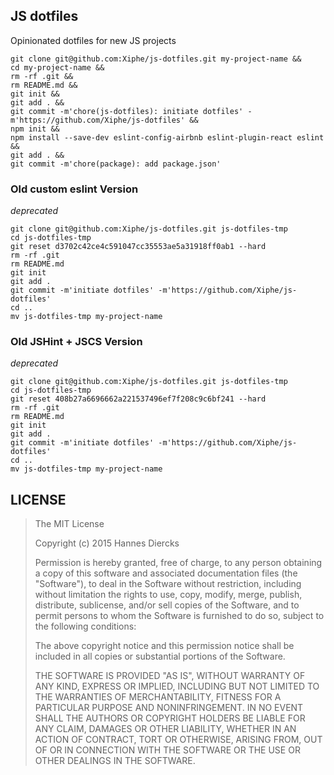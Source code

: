 JS dotfiles
-----------

Opinionated dotfiles for new JS projects

```
git clone git@github.com:Xiphe/js-dotfiles.git my-project-name &&
cd my-project-name &&
rm -rf .git &&
rm README.md &&
git init &&
git add . &&
git commit -m'chore(js-dotfiles): initiate dotfiles' -m'https://github.com/Xiphe/js-dotfiles' &&
npm init &&
npm install --save-dev eslint-config-airbnb eslint-plugin-react eslint &&
git add . &&
git commit -m'chore(package): add package.json'
```

### Old custom eslint Version

_deprecated_

```
git clone git@github.com:Xiphe/js-dotfiles.git js-dotfiles-tmp
cd js-dotfiles-tmp
git reset d3702c42ce4c591047cc35553ae5a31918ff0ab1 --hard
rm -rf .git
rm README.md
git init
git add .
git commit -m'initiate dotfiles' -m'https://github.com/Xiphe/js-dotfiles'
cd ..
mv js-dotfiles-tmp my-project-name
```

### Old JSHint + JSCS Version

_deprecated_

```
git clone git@github.com:Xiphe/js-dotfiles.git js-dotfiles-tmp
cd js-dotfiles-tmp
git reset 408b27a6696662a221537496ef7f208c9c6bf241 --hard
rm -rf .git
rm README.md
git init
git add .
git commit -m'initiate dotfiles' -m'https://github.com/Xiphe/js-dotfiles'
cd ..
mv js-dotfiles-tmp my-project-name
```


LICENSE
-------

> The MIT License
> 
> Copyright (c) 2015 Hannes Diercks
> 
> Permission is hereby granted, free of charge, to any person obtaining a copy
> of this software and associated documentation files (the "Software"), to deal
> in the Software without restriction, including without limitation the rights
> to use, copy, modify, merge, publish, distribute, sublicense, and/or sell
> copies of the Software, and to permit persons to whom the Software is
> furnished to do so, subject to the following conditions:
> 
> The above copyright notice and this permission notice shall be included in
> all copies or substantial portions of the Software.
> 
> THE SOFTWARE IS PROVIDED "AS IS", WITHOUT WARRANTY OF ANY KIND, EXPRESS OR
> IMPLIED, INCLUDING BUT NOT LIMITED TO THE WARRANTIES OF MERCHANTABILITY,
> FITNESS FOR A PARTICULAR PURPOSE AND NONINFRINGEMENT. IN NO EVENT SHALL THE
> AUTHORS OR COPYRIGHT HOLDERS BE LIABLE FOR ANY CLAIM, DAMAGES OR OTHER
> LIABILITY, WHETHER IN AN ACTION OF CONTRACT, TORT OR OTHERWISE, ARISING FROM,
> OUT OF OR IN CONNECTION WITH THE SOFTWARE OR THE USE OR OTHER DEALINGS IN
> THE SOFTWARE.
